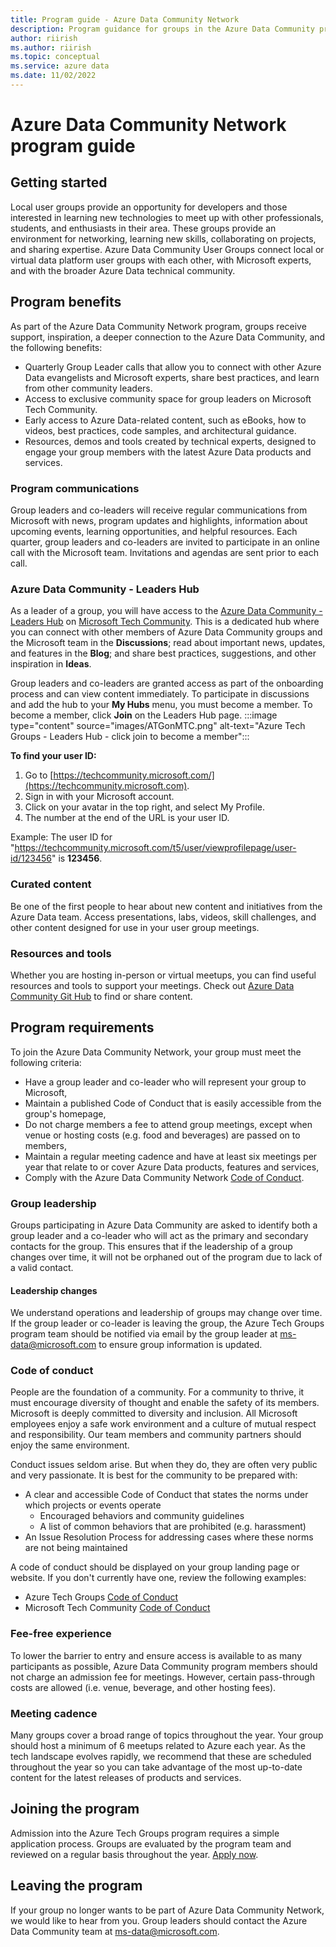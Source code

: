 ```yaml
---
title: Program guide - Azure Data Community Network
description: Program guidance for groups in the Azure Data Community program
author: riirish
ms.author: riirish
ms.topic: conceptual
ms.service: azure data
ms.date: 11/02/2022
---
```


# Azure Data Community Network program guide

## Getting started

Local user groups provide an opportunity for developers and those interested in learning new technologies to meet up with other professionals, students, and enthusiasts in their area. These groups provide an environment for networking, learning new skills, collaborating on projects, and sharing expertise. Azure Data Community User Groups connect local or virtual data platform user groups with each other, with Microsoft experts, and with the broader Azure Data technical community.

## Program benefits

As part of the Azure Data Community Network program, groups receive support, inspiration, a deeper connection to the Azure Data Community, and the following benefits:

- Quarterly Group Leader calls that allow you to connect with other Azure Data evangelists and Microsoft experts, share best practices, and learn from other community leaders.
- Access to exclusive community space for group leaders on Microsoft Tech Community.
- Early access to Azure Data-related content, such as eBooks, how to videos, best practices, code samples, and architectural guidance.
- Resources, demos and tools created by technical experts, designed to engage your group members with the latest Azure Data products and services.

### Program communications

Group leaders and co-leaders will receive regular communications from Microsoft with news, program updates and highlights, information about upcoming events, learning opportunities, and helpful resources. Each quarter, group leaders and co-leaders are invited to participate in an online call with the Microsoft team. Invitations and agendas are sent prior to each call. 

### Azure Data Community - Leaders Hub

As a leader of a group, you will have access to the [Azure Data Community - Leaders Hub](https://aka.ms/AzureDataCommunity/LeadersHub) on [Microsoft Tech Community](https://techcommunity.microsoft.com). This is a dedicated hub where you can connect with other members of Azure Data Community groups and the Microsoft team in the **Discussions**; read about important news, updates, and features in the **Blog**; and share best practices, suggestions, and other inspiration in **Ideas**.

Group leaders and co-leaders are granted access as part of the onboarding process and can view content immediately. To participate in discussions and add the hub to your **My Hubs** menu, you must become a member.
To become a member, click **Join** on the Leaders Hub page.
:::image type="content" source="images/ATGonMTC.png" alt-text="Azure Tech Groups - Leaders Hub - click join to become a member":::

**To find your user ID:**

1. Go to [https://techcommunity.microsoft.com/](https://techcommunity.microsoft.com).
2. Sign in with your Microsoft account.
3. Click on your avatar in the top right, and select My Profile.
4. The number at the end of the URL is your user ID.

Example: The user ID for "https://techcommunity.microsoft.com/t5/user/viewprofilepage/user-id/123456" is **123456**.


### Curated content

Be one of the first people to hear about new content and initiatives from the Azure Data team. Access presentations, labs, videos, skill challenges, and other content designed for use in your user group meetings.

### Resources and tools

Whether you are hosting in-person or virtual meetups, you can find useful resources and tools to support your meetings. Check out [Azure Data Community Git Hub](https://github.com/AzureTechCommunity) to find or share content.

## Program requirements

To join the Azure Data Community Network, your group must meet the following criteria:

- Have a group leader and co-leader who will represent your group to Microsoft,
- Maintain a published Code of Conduct that is easily accessible from the group's homepage,
- Do not charge members a fee to attend group meetings, except when venue or hosting costs (e.g. food and beverages) are passed on to members,
- Maintain a regular meeting cadence and have at least six meetings per year that relate to or cover Azure Data products, features and services,
- Comply with the Azure Data Community Network [Code of Conduct](code-of-conduct.md).

### Group leadership

Groups participating in Azure Data Community are asked to identify both a group leader and a co-leader who will act as the primary and secondary contacts for the group. This ensures that if the leadership of a group changes over time, it will not be orphaned out of the program due to lack of a valid contact.

#### Leadership changes

We understand operations and leadership of groups may change over time. If the group leader or co-leader is leaving the group, the Azure Tech Groups program team should be notified via email by the group leader at ms-data@microsoft.com to ensure group information is updated.

### Code of conduct

People are the foundation of a community. For a community to thrive, it must encourage diversity of thought and enable the safety of its members. Microsoft is deeply committed to diversity and inclusion. All Microsoft employees enjoy a safe work environment and a culture of mutual respect and responsibility. Our team members and community partners should enjoy the same environment.

Conduct issues seldom arise. But when they do, they are often very public and very passionate. It is best for the community to be prepared with:

- A clear and accessible Code of Conduct that states the norms under which projects or events operate
  - Encouraged behaviors and community guidelines
  - A list of common behaviors that are prohibited (e.g. harassment)  
- An Issue Resolution Process for addressing cases where these norms are not being maintained

A code of conduct should be displayed on your group landing page or website. If you don't currently have one, review the following examples:

- Azure Tech Groups [Code of Conduct](code-of-conduct.md)
- Microsoft Tech Community [Code of Conduct](https://techcommunity.microsoft.com/t5/community-policies/code-of-conduct/ta-p/1235728)

### Fee-free experience

To lower the barrier to entry and ensure access is available to as many participants as possible, Azure Data Community program members should not charge an admission fee for meetings. However, certain pass-through costs are allowed (i.e. venue, beverage, and other hosting fees).

### Meeting cadence

Many groups cover a broad range of topics throughout the year. Your group should host a minimum of 6 meetups related to Azure each year. As the tech landscape evolves rapidly, we recommend that these are scheduled throughout the year so you can take advantage of the most up-to-date content for the latest releases of products and services.

## Joining the program

Admission into the Azure Tech Groups program requires a simple application process. Groups are evaluated by the program team and reviewed on a regular basis throughout the year.
[Apply now](https://aka.ms/DataCommunityApply).

## Leaving the program

If your group no longer wants to be part of Azure Data Community Network, we would like to hear from you. Group leaders should contact the Azure Data Community team at ms-data@microsoft.com.
